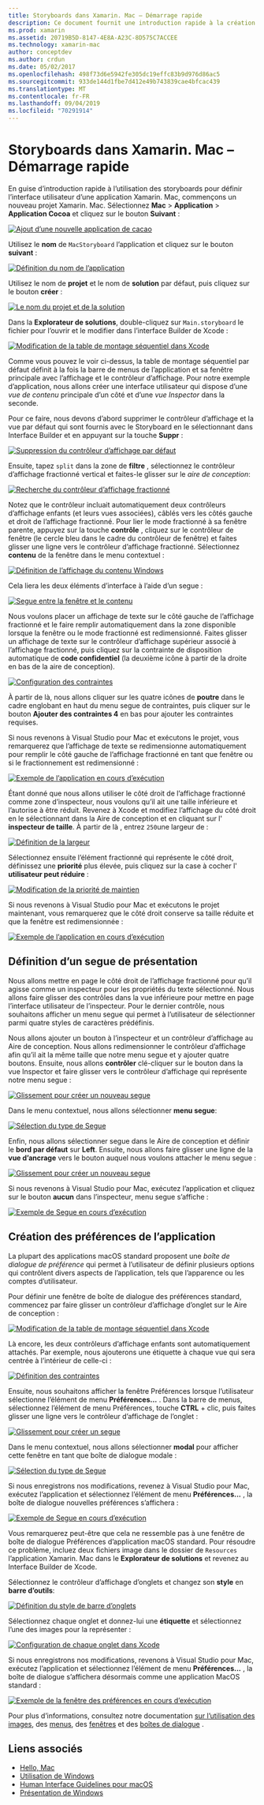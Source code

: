 ```yaml
---
title: Storyboards dans Xamarin. Mac – Démarrage rapide
description: Ce document fournit une introduction rapide à la création d’interfaces utilisateur macOS avec des storyboards dans Xamarin. Mac. Il décrit comment créer un segue et créer une fenêtre de préférences.
ms.prod: xamarin
ms.assetid: 20719B5D-8147-4E8A-A23C-8D575C7ACCEE
ms.technology: xamarin-mac
author: conceptdev
ms.author: crdun
ms.date: 05/02/2017
ms.openlocfilehash: 498f73d6e5942fe305dc19effc83b9d976d86ac5
ms.sourcegitcommit: 933de144d1fbe7d412e49b743839cae4bfcac439
ms.translationtype: MT
ms.contentlocale: fr-FR
ms.lasthandoff: 09/04/2019
ms.locfileid: "70291914"
---
```

# <a name="storyboards-in-xamarinmac-quick-start"></a>Storyboards dans Xamarin. Mac – Démarrage rapide

En guise d’introduction rapide à l’utilisation des storyboards pour définir l’interface utilisateur d’une application Xamarin. Mac, commençons un nouveau projet Xamarin. Mac. Sélectionnez **Mac** > **Application** > **Application Cocoa** et cliquez sur le bouton **Suivant** :

[![](quickstart-images/qs01.png "Ajout d’une nouvelle application de cacao")](quickstart-images/qs01.png#lightbox)

Utilisez le **nom** de `MacStoryboard` l’application et cliquez sur le bouton **suivant** :

[![](quickstart-images/qs02.png "Définition du nom de l’application")](quickstart-images/qs02.png#lightbox)

Utilisez le nom de **projet** et le nom de **solution** par défaut, puis cliquez sur le bouton **créer** :

[![](quickstart-images/qs03.png "Le nom du projet et de la solution")](quickstart-images/qs03.png#lightbox)

Dans la **Explorateur de solutions**, double-cliquez sur `Main.storyboard` le fichier pour l’ouvrir et le modifier dans l’interface Builder de Xcode :

[![](quickstart-images/qs04.png "Modification de la table de montage séquentiel dans Xcode")](quickstart-images/qs04.png#lightbox)

Comme vous pouvez le voir ci-dessus, la table de montage séquentiel par défaut définit à la fois la barre de menus de l’application et sa fenêtre principale avec l’affichage et le contrôleur d’affichage. Pour notre exemple d’application, nous allons créer une interface utilisateur qui dispose d’une _vue de contenu_ principale d’un côté et d’une _vue Inspector_ dans la seconde.

Pour ce faire, nous devons d’abord supprimer le contrôleur d’affichage et la vue par défaut qui sont fournis avec le Storyboard en le sélectionnant dans Interface Builder et en appuyant sur la touche **Suppr** :

[![](quickstart-images/qs05.png "Suppression du contrôleur d’affichage par défaut")](quickstart-images/qs05.png#lightbox)

Ensuite, tapez `split` dans la zone de **filtre** , sélectionnez le contrôleur d’affichage fractionné vertical et faites-le glisser sur le _aire de conception_:

[![](quickstart-images/qs06.png "Recherche du contrôleur d’affichage fractionné")](quickstart-images/qs06.png#lightbox)

Notez que le contrôleur incluait automatiquement deux contrôleurs d’affichage enfants (et leurs vues associées), câblés vers les côtés gauche et droit de l’affichage fractionné. Pour lier le mode fractionné à sa fenêtre parente, appuyez sur la touche **contrôle** , cliquez sur le contrôleur de fenêtre (le cercle bleu dans le cadre du contrôleur de fenêtre) et faites glisser une ligne vers le contrôleur d’affichage fractionné. Sélectionnez **contenu** de la fenêtre dans le menu contextuel :

[![](quickstart-images/qs07.png "Définition de l’affichage du contenu Windows")](quickstart-images/qs07.png#lightbox)

Cela liera les deux éléments d’interface à l’aide d’un segue :

[![](quickstart-images/qs08.png "Segue entre la fenêtre et le contenu")](quickstart-images/qs08.png#lightbox)

Nous voulons placer un affichage de texte sur le côté gauche de l’affichage fractionné et le faire remplir automatiquement dans la zone disponible lorsque la fenêtre ou le mode fractionné est redimensionné. Faites glisser un affichage de texte sur le contrôleur d’affichage supérieur associé à l’affichage fractionné, puis cliquez sur la contrainte de disposition automatique de **code confidentiel** (la deuxième icône à partir de la droite en bas de la aire de conception).

[![](quickstart-images/qs09.png "Configuration des contraintes")](quickstart-images/qs09.png#lightbox)

À partir de là, nous allons cliquer sur les quatre icônes de **poutre** dans le cadre englobant en haut du menu segue de contraintes, puis cliquer sur le bouton **Ajouter des contraintes 4** en bas pour ajouter les contraintes requises.

Si nous revenons à Visual Studio pour Mac et exécutons le projet, vous remarquerez que l’affichage de texte se redimensionne automatiquement pour remplir le côté gauche de l’affichage fractionné en tant que fenêtre ou si le fractionnement est redimensionné :

[![](quickstart-images/qs10.png "Exemple de l’application en cours d’exécution")](quickstart-images/qs10.png#lightbox)

Étant donné que nous allons utiliser le côté droit de l’affichage fractionné comme zone d’inspecteur, nous voulons qu’il ait une taille inférieure et l’autorise à être réduit. Revenez à Xcode et modifiez l’affichage du côté droit en le sélectionnant dans la Aire de conception et en cliquant sur l' **inspecteur de taille**. À partir de là , entrez `250`une largeur de :

[![](quickstart-images/qs11.png "Définition de la largeur")](quickstart-images/qs11.png#lightbox)

Sélectionnez ensuite l’élément fractionné qui représente le côté droit, définissez une **priorité** plus élevée, puis cliquez sur la case à cocher l' **utilisateur peut réduire** :

[![](quickstart-images/qs12.png "Modification de la priorité de maintien")](quickstart-images/qs12.png#lightbox)

Si nous revenons à Visual Studio pour Mac et exécutons le projet maintenant, vous remarquerez que le côté droit conserve sa taille réduite et que la fenêtre est redimensionnée :

[![](quickstart-images/qs13.png "Exemple de l’application en cours d’exécution")](quickstart-images/qs13.png#lightbox)

<a name="Defining-a-Presentation-Segue" />

## <a name="defining-a-presentation-segue"></a>Définition d’un segue de présentation

Nous allons mettre en page le côté droit de l’affichage fractionné pour qu’il agisse comme un inspecteur pour les propriétés du texte sélectionné. Nous allons faire glisser des contrôles dans la vue inférieure pour mettre en page l’interface utilisateur de l’inspecteur. Pour le dernier contrôle, nous souhaitons afficher un menu segue qui permet à l’utilisateur de sélectionner parmi quatre styles de caractères prédéfinis.

Nous allons ajouter un bouton à l’inspecteur et un contrôleur d’affichage au Aire de conception. Nous allons redimensionner le contrôleur d’affichage afin qu’il ait la même taille que notre menu segue et y ajouter quatre boutons. Ensuite, nous allons **contrôler** clé-cliquer sur le bouton dans la vue Inspector et faire glisser vers le contrôleur d’affichage qui représente notre menu segue :

[![](quickstart-images/qs14.png "Glissement pour créer un nouveau segue")](quickstart-images/qs14.png#lightbox)

Dans le menu contextuel, nous allons sélectionner **menu segue**: 

[![](quickstart-images/qs15.png "Sélection du type de Segue")](quickstart-images/qs15.png#lightbox)

Enfin, nous allons sélectionner segue dans le Aire de conception et définir le **bord par défaut** sur **Left**. Ensuite, nous allons faire glisser une ligne de la **vue d’ancrage** vers le bouton auquel nous voulons attacher le menu segue :

[![](quickstart-images/qs16.png "Glissement pour créer un nouveau segue")](quickstart-images/qs16.png#lightbox)

Si nous revenons à Visual Studio pour Mac, exécutez l’application et cliquez sur le bouton **aucun** dans l’inspecteur, menu segue s’affiche :

[![](quickstart-images/qs17.png "Exemple de Segue en cours d’exécution")](quickstart-images/qs17.png#lightbox)

<a name="Creating-App-Preferences" />

## <a name="creating-app-preferences"></a>Création des préférences de l’application

La plupart des applications macOS standard proposent une _boîte de dialogue de préférence_ qui permet à l’utilisateur de définir plusieurs options qui contrôlent divers aspects de l’application, tels que l’apparence ou les comptes d’utilisateur.

Pour définir une fenêtre de boîte de dialogue des préférences standard, commencez par faire glisser un contrôleur d’affichage d’onglet sur le Aire de conception :

[![](quickstart-images/qs18.png "Modification de la table de montage séquentiel dans Xcode")](quickstart-images/qs18.png#lightbox)

Là encore, les deux contrôleurs d’affichage enfants sont automatiquement attachés. Par exemple, nous ajouterons une étiquette à chaque vue qui sera centrée à l’intérieur de celle-ci :

[![](quickstart-images/qs19.png "Définition des contraintes")](quickstart-images/qs19.png#lightbox)

Ensuite, nous souhaitons afficher la fenêtre Préférences lorsque l’utilisateur sélectionne l’élément de menu **Préférences...** . Dans la barre de menus, sélectionnez l’élément de menu Préférences, touche **CTRL** + clic, puis faites glisser une ligne vers le contrôleur d’affichage de l’onglet :

[![](quickstart-images/qs20.png "Glissement pour créer un segue")](quickstart-images/qs20.png#lightbox)

Dans le menu contextuel, nous allons sélectionner **modal** pour afficher cette fenêtre en tant que boîte de dialogue modale :

[![](quickstart-images/qs21.png "Sélection du type de Segue")](quickstart-images/qs21.png#lightbox)

Si nous enregistrons nos modifications, revenez à Visual Studio pour Mac, exécutez l’application et sélectionnez l’élément de menu **Préférences...** , la boîte de dialogue nouvelles préférences s’affichera :

[![](quickstart-images/qs22.png "Exemple de Segue en cours d’exécution")](quickstart-images/qs22.png#lightbox)

Vous remarquerez peut-être que cela ne ressemble pas à une fenêtre de boîte de dialogue Préférences d’application macOS standard. Pour résoudre ce problème, incluez deux fichiers image dans le dossier de `Resources` l’application Xamarin. Mac dans le **Explorateur de solutions** et revenez au Interface Builder de Xcode.

Sélectionnez le contrôleur d’affichage d’onglets et changez son **style** en **barre d’outils**: 

[![](quickstart-images/qs23.png "Définition du style de barre d’onglets")](quickstart-images/qs23.png#lightbox)

Sélectionnez chaque onglet et donnez-lui une **étiquette** et sélectionnez l’une des images pour la représenter :

[![](quickstart-images/qs24.png "Configuration de chaque onglet dans Xcode")](quickstart-images/qs24.png#lightbox)

Si nous enregistrons nos modifications, revenons à Visual Studio pour Mac, exécutez l’application et sélectionnez l’élément de menu **Préférences...** , la boîte de dialogue s’affichera désormais comme une application MacOS standard :

[![](quickstart-images/qs25.png "Exemple de la fenêtre des préférences en cours d’exécution")](quickstart-images/qs25.png#lightbox)

Pour plus d’informations, consultez notre documentation [sur l’utilisation des images](~/mac/app-fundamentals/image.md), des [menus](~/mac/user-interface/menu.md), des [fenêtres](~/mac/user-interface/window.md) et des [boîtes de dialogue](~/mac/user-interface/dialog.md) .

## <a name="related-links"></a>Liens associés

- [Hello, Mac](~/mac/get-started/hello-mac.md)
- [Utilisation de Windows](~/mac/user-interface/window.md)
- [Human Interface Guidelines pour macOS](https://developer.apple.com/design/human-interface-guidelines/macos/overview/themes/)
- [Présentation de Windows](https://developer.apple.com/library/mac/documentation/Cocoa/Conceptual/WinPanel/Introduction.html#//apple_ref/doc/uid/10000031-SW1)
